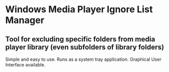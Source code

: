 # Windows Media Player Ignore List Manager
## Tool for excluding specific folders from media player library (even subfolders of library folders)

Simple and easy to use.
Runs as a system tray application.
Graphical User Interface available.
